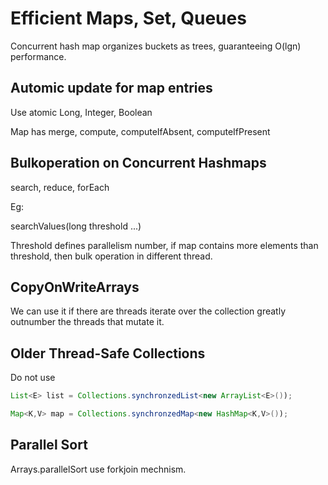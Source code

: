 # Efficient Maps, Set, Queues

Concurrent hash map organizes buckets as trees, guaranteeing O(lgn) performance.

## Automic update for map entries

Use atomic Long, Integer, Boolean

Map has merge, compute, computeIfAbsent, computeIfPresent

## Bulkoperation on Concurrent Hashmaps

search, reduce, forEach

Eg:

searchValues(long threshold ...)

Threshold defines parallelism number, if map contains more elements than threshold, then bulk operation in different thread.

## CopyOnWriteArrays

We can use it if there are threads iterate over the collection greatly outnumber the threads that mutate it.

## Older Thread-Safe Collections

Do not use 

```java
List<E> list = Collections.synchronzedList<new ArrayList<E>());

Map<K,V> map = Collections.synchronzedMap<new HashMap<K,V>());
```

## Parallel Sort

Arrays.parallelSort use forkjoin mechnism.